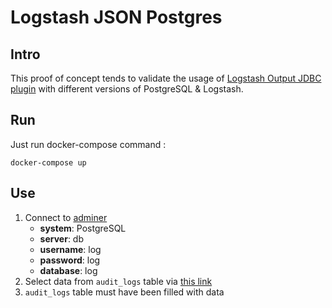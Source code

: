 # Logstash JSON Postgres

## Intro
This proof of concept tends to validate the usage of [Logstash Output JDBC plugin](https://github.com/theangryangel/logstash-output-jdbc) 
with different versions of PostgreSQL & Logstash.

## Run
Just run docker-compose command :
```
docker-compose up
```

## Use
1. Connect to [adminer](http://localhost:8080/)
    * **system**: PostgreSQL
    * **server**: db
    * **username**: log
    * **password**: log
    * **database**: log
2. Select data from `audit_logs` table via [this link](http://localhost:8080/?pgsql=db&username=log&db=log&ns=public&select=audit_logs)
3. `audit_logs` table must have been filled with data
